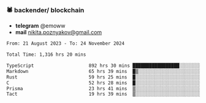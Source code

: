 ### 🕷 backender/ blockchain
- **telegram** @emoww
- **mail** nikita.poznyakov@gmail.com

<!--START_SECTION:waka-->

```txt
From: 21 August 2023 - To: 24 November 2024

Total Time: 1,316 hrs 20 mins

TypeScript                    892 hrs 30 mins █████████████████░░░░░░░░   67.55 %
Markdown                      65 hrs 39 mins  █▒░░░░░░░░░░░░░░░░░░░░░░░   04.97 %
Rust                          59 hrs 25 mins  █░░░░░░░░░░░░░░░░░░░░░░░░   04.50 %
C                             52 hrs 28 mins  █░░░░░░░░░░░░░░░░░░░░░░░░   03.97 %
Prisma                        23 hrs 41 mins  ▒░░░░░░░░░░░░░░░░░░░░░░░░   01.79 %
Tact                          19 hrs 39 mins  ▒░░░░░░░░░░░░░░░░░░░░░░░░   01.49 %
```

<!--END_SECTION:waka-->




